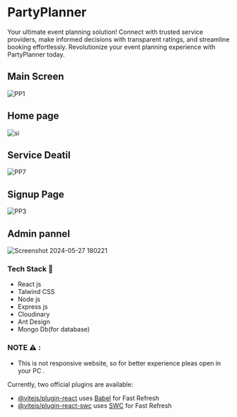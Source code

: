# PartyPlanner

Your ultimate event planning solution! Connect with trusted service providers, make informed decisions with transparent ratings, and streamline booking effortlessly. Revolutionize your event planning experience with PartyPlanner today. 


## Main Screen
![PP1](https://github.com/Ck07860786/MERN-E_COMMERCE/assets/115991360/525feedd-f045-433d-b295-6de788871237)

## Home page
![si](https://github.com/Ck07860786/Party-Planner/assets/115991360/91d9da8b-7776-4905-8537-db026417af22)

## Service Deatil
![PP7](https://github.com/Ck07860786/MERN-E_COMMERCE/assets/115991360/2766078b-8eb4-4bfe-84e1-b6b7b9ba8877)

## Signup Page
![PP3](https://github.com/Ck07860786/MERN-E_COMMERCE/assets/115991360/2779d7fe-dfe9-401f-8890-961537001068)


## Admin pannel
![Screenshot 2024-05-27 180221](https://github.com/Ck07860786/Party-Planner/assets/115991360/18b67a44-fe0e-4bda-8b69-fc299cdac901)



### Tech Stack 🚀
- React js
- Talwind CSS
- Node js
- Express js
- Cloudinary
- Ant Design
- Mongo Db(for database)
  
### NOTE ⚠ : 
- This is not responsive website, so for better experience pleas open in your PC .


Currently, two official plugins are available:

- [@vitejs/plugin-react](https://github.com/vitejs/vite-plugin-react/blob/main/packages/plugin-react/README.md) uses [Babel](https://babeljs.io/) for Fast Refresh
- [@vitejs/plugin-react-swc](https://github.com/vitejs/vite-plugin-react-swc) uses [SWC](https://swc.rs/) for Fast Refresh
